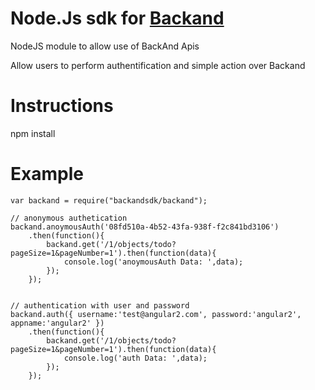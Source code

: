 # Node.Js sdk for [Backand](www.backand.com)

NodeJS module to allow use of BackAnd Apis

Allow users to perform authentification and simple action over Backand

# Instructions

npm install

# Example


    var backand = require("backandsdk/backand");
    
    // anonymous authetication
    backand.anoymousAuth('08fd510a-4b52-43fa-938f-f2c841bd3106')
        .then(function(){
            backand.get('/1/objects/todo?pageSize=1&pageNumber=1').then(function(data){
                console.log('anoymousAuth Data: ',data);
            });
        });
    
    
    // authentication with user and password
    backand.auth({ username:'test@angular2.com', password:'angular2', appname:'angular2' })
        .then(function(){
            backand.get('/1/objects/todo?pageSize=1&pageNumber=1').then(function(data){
                console.log('auth Data: ',data);
            });
        });
